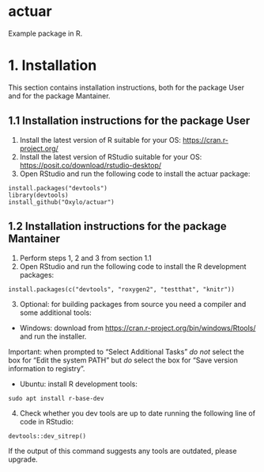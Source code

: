 # actuar
Example package in R.

# 1. Installation
This section contains installation instructions, both for the package User and for the package Mantainer.

## 1.1 Installation instructions for the package User

1. Install the latest version of R suitable for your OS: https://cran.r-project.org/
2. Install the latest version of RStudio suitable for your OS: https://posit.co/download/rstudio-desktop/
3. Open RStudio and run the following code to install the actuar package: 

<pre><code>install.packages("devtools")
library(devtools)
install_github("Oxylo/actuar")
</code></pre>

## 1.2 Installation instructions for the package Mantainer

1. Perform steps 1, 2 and 3 from section 1.1
2. Open RStudio and run the following code to install the R development packages:

<pre><code>install.packages(c("devtools", "roxygen2", "testthat", "knitr"))
</code></pre>

3. Optional: for building packages from source you need a compiler and some additional tools:

* Windows:  download from https://cran.r-project.org/bin/windows/Rtools/ and run the installer.

Important: when prompted to “Select Additional Tasks” *do not* select the box for “Edit the system PATH” but *do* select the box for “Save version information to registry”.

* Ubuntu: install R development tools:

<pre><code>sudo apt install r-base-dev
</code></pre>

4. Check whether you dev tools are up to date running the following line of code in RStudio:

<pre><code>devtools::dev_sitrep()
</code></pre>

If the output of this command suggests any tools are outdated, please upgrade.

